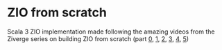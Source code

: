 # ZIO from scratch
Scala 3 ZIO implementation made following the amazing videos from the Ziverge series on building ZIO from scratch (part [0](https://www.youtube.com/watch?v=TAN6eWaUdEg), [1](https://www.youtube.com/watch?v=-wLj_GJyvGU), [2](https://www.youtube.com/watch?v=Yj8vXEUYLrA), [3](https://www.youtube.com/watch?v=lcd1D_ToJJY), [4](https://www.youtube.com/watch?v=f7FiCXG6gQY), [5](https://www.youtube.com/watch?v=O31_cMcP4-8))
